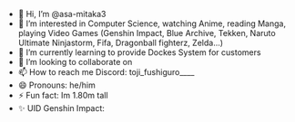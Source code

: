 - 👋 Hi, I’m @asa-mitaka3
- 👀 I’m interested in Computer Science, watching Anime, reading Manga, playing Video Games (Genshin Impact, Blue Archive, Tekken, Naruto Ultimate Ninjastorm, Fifa, Dragonball fighterz, Zelda...)
- 🌱 I’m currently learning to provide Dockes System for customers
- 💞️ I’m looking to collaborate on 
- 📫 How to reach me Discord: toji_fushiguro____
- 😄 Pronouns: he/him
- ⚡ Fun fact: Im 1.80m tall
- ✨ UID Genshin Impact:
